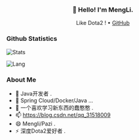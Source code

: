 <h3 align="center">👋 Hello! I'm MengLi.</h3>

<p align="center">
  Like Dota2 ! •
  <a href="https://github.com/MMMMMMLi">GitHub</a>
</p>

### Github Statistics

![Stats](https://github-readme-stats.vercel.app/api?username=MMMMMMLi&show_icons=true&layout=compact&count_private=true&hide_title=true&theme=default&)

![Lang](https://github-readme-stats.vercel.app/api/top-langs/?username=MMMMMMLi&layout=compact&count_private=true&theme=default&hide=css,html,javascript)

### About Me

- 🔭 Java开发者 .
- 🌱 Spring Cloud/Docker/Java ...
- 🤔 一个喜欢学习新东西的蠢憨憨 .
- 📫 https://blog.csdn.net/qq_31518009
- 😄 Mengli/Pazi .
- ⚡ 深度Dota2爱好者 .